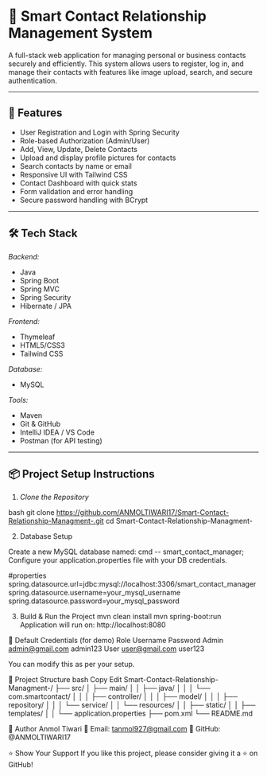 # 📇 Smart Contact Relationship Management System

A full-stack web application for managing personal or business contacts securely and efficiently. This system allows users to register, log in, and manage their contacts with features like image upload, search, and secure authentication.

---

## 🚀 Features

- User Registration and Login with Spring Security
- Role-based Authorization (Admin/User)
- Add, View, Update, Delete Contacts
- Upload and display profile pictures for contacts
- Search contacts by name or email
- Responsive UI with Tailwind CSS
- Contact Dashboard with quick stats
- Form validation and error handling
- Secure password handling with BCrypt

---

## 🛠 Tech Stack

*Backend:*
- Java
- Spring Boot
- Spring MVC
- Spring Security
- Hibernate / JPA

*Frontend:*
- Thymeleaf
- HTML5/CSS3
- Tailwind CSS

*Database:*
- MySQL

*Tools:*
- Maven
- Git & GitHub
- IntelliJ IDEA / VS Code
- Postman (for API testing)

---

## 📦 Project Setup Instructions

1. *Clone the Repository*

bash
git clone https://github.com/ANMOLTIWARI17/Smart-Contact-Relationship-Managment-.git
cd Smart-Contact-Relationship-Managment-

2. Database Setup

Create a new MySQL database named:
cmd --  smart_contact_manager;
Configure your application.properties file with your DB credentials.

#properties
spring.datasource.url=jdbc:mysql://localhost:3306/smart_contact_manager
spring.datasource.username=your_mysql_username
spring.datasource.password=your_mysql_password

3. Build & Run the Project
mvn clean install
mvn spring-boot:run
Application will run on: http://localhost:8080

🔐 Default Credentials (for demo)
Role	Username	Password
Admin	admin@gmail.com	admin123
User	user@gmail.com	user123

You can modify this as per your setup.

📁 Project Structure
bash
Copy
Edit
Smart-Contact-Relationship-Managment-/
├── src/
│   ├── main/
│   │   ├── java/
│   │   │   └── com.smartcontact/
│   │   │       ├── controller/
│   │   │       ├── model/
│   │   │       ├── repository/
│   │   │       └── service/
│   │   └── resources/
│   │       ├── static/
│   │       ├── templates/
│   │       └── application.properties
├── pom.xml
└── README.md

👤 Author
Anmol Tiwari
📧 Email: tanmol927@gmail.com
🔗 GitHub: @ANMOLTIWARI17

⭐ Show Your Support
If you like this project, please consider giving it a ⭐ on GitHub!
